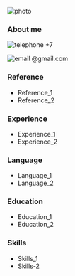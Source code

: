 ![photo](https://github.com/Sysoevsergey/web-portfolio/assets/152920003/40925f84-ee84-4a7f-8cbe-b66f9372b214)

### **About me**
![telephone](https://github.com/Sysoevsergey/web-portfolio/assets/152920003/b3fcd585-f8f8-4473-b8b6-b40644d28e92) +7

![email](https://github.com/Sysoevsergey/web-portfolio/assets/152920003/5a9b5389-3feb-479e-a2e6-ce22a664da6c) @gmail.com

### **Reference**
- Reference_1
- Reference_2

### **Experience**
- Experience_1
- Experience_2

### **Language**
- Language_1
- Language_2

### **Education**
- Education_1
- Education_2

### **Skills**
- Skills_1
- Skills-2



